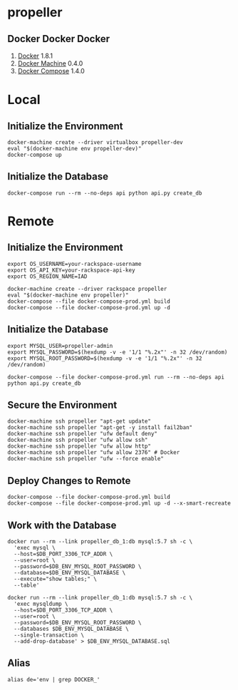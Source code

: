 # propeller

## Docker Docker Docker

1. [Docker](https://docs.docker.com/installation/) 1.8.1
1. [Docker Machine](https://docs.docker.com/machine/#installation) 0.4.0
1. [Docker Compose](https://docs.docker.com/compose/install/) 1.4.0

# Local

## Initialize the Environment

```
docker-machine create --driver virtualbox propeller-dev
eval "$(docker-machine env propeller-dev)"
docker-compose up
```

## Initialize the Database

```
docker-compose run --rm --no-deps api python api.py create_db
```

# Remote

## Initialize the Environment

```
export OS_USERNAME=your-rackspace-username
export OS_API_KEY=your-rackspace-api-key
export OS_REGION_NAME=IAD
```

```
docker-machine create --driver rackspace propeller
eval "$(docker-machine env propeller)"
docker-compose --file docker-compose-prod.yml build
docker-compose --file docker-compose-prod.yml up -d
```

## Initialize the Database

```
export MYSQL_USER=propeller-admin
export MYSQL_PASSWORD=$(hexdump -v -e '1/1 "%.2x"' -n 32 /dev/random)
export MYSQL_ROOT_PASSWORD=$(hexdump -v -e '1/1 "%.2x"' -n 32 /dev/random)

docker-compose --file docker-compose-prod.yml run --rm --no-deps api python api.py create_db
```

## Secure the Environment

```
docker-machine ssh propeller "apt-get update"
docker-machine ssh propeller "apt-get -y install fail2ban"
docker-machine ssh propeller "ufw default deny"
docker-machine ssh propeller "ufw allow ssh"
docker-machine ssh propeller "ufw allow http"
docker-machine ssh propeller "ufw allow 2376" # Docker
docker-machine ssh propeller "ufw --force enable"
```

## Deploy Changes to Remote

```
docker-compose --file docker-compose-prod.yml build
docker-compose --file docker-compose-prod.yml up -d --x-smart-recreate
```

## Work with the Database

```
docker run --rm --link propeller_db_1:db mysql:5.7 sh -c \
  'exec mysql \
  --host=$DB_PORT_3306_TCP_ADDR \
  --user=root \
  --password=$DB_ENV_MYSQL_ROOT_PASSWORD \
  --database=$DB_ENV_MYSQL_DATABASE \
  --execute="show tables;" \
  --table'

docker run --rm --link propeller_db_1:db mysql:5.7 sh -c \
  'exec mysqldump \
  --host=$DB_PORT_3306_TCP_ADDR \
  --user=root \
  --password=$DB_ENV_MYSQL_ROOT_PASSWORD \ 
  --databases $DB_ENV_MYSQL_DATABASE \
  --single-transaction \
  --add-drop-database' > $DB_ENV_MYSQL_DATABASE.sql
```

## Alias

```
alias de='env | grep DOCKER_'
```